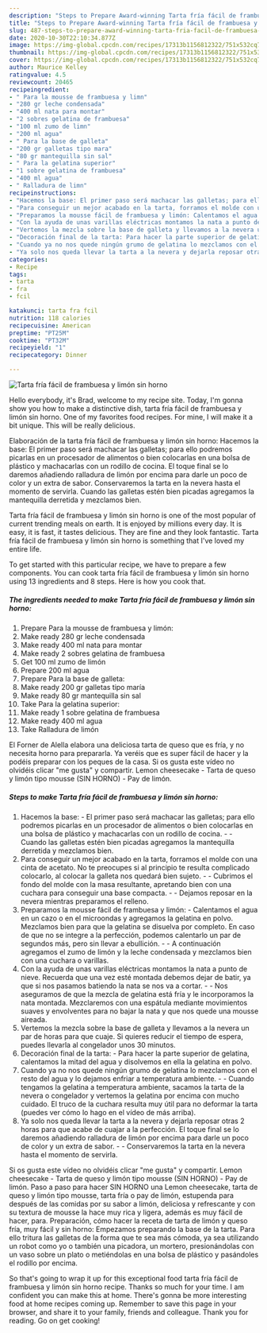 ```yaml
---
description: "Steps to Prepare Award-winning Tarta fría fácil de frambuesa y limón sin horno"
title: "Steps to Prepare Award-winning Tarta fría fácil de frambuesa y limón sin horno"
slug: 487-steps-to-prepare-award-winning-tarta-fria-facil-de-frambuesa-y-limon-sin-horno
date: 2020-10-30T22:10:34.877Z
image: https://img-global.cpcdn.com/recipes/17313b1156812322/751x532cq70/tarta-fria-facil-de-frambuesa-y-limon-sin-horno-foto-principal.jpg
thumbnail: https://img-global.cpcdn.com/recipes/17313b1156812322/751x532cq70/tarta-fria-facil-de-frambuesa-y-limon-sin-horno-foto-principal.jpg
cover: https://img-global.cpcdn.com/recipes/17313b1156812322/751x532cq70/tarta-fria-facil-de-frambuesa-y-limon-sin-horno-foto-principal.jpg
author: Maurice Kelley
ratingvalue: 4.5
reviewcount: 20465
recipeingredient:
- " Para la mousse de frambuesa y limn"
- "280 gr leche condensada"
- "400 ml nata para montar"
- "2 sobres gelatina de frambuesa"
- "100 ml zumo de limn"
- "200 ml agua"
- " Para la base de galleta"
- "200 gr galletas tipo mara"
- "80 gr mantequilla sin sal"
- " Para la gelatina superior"
- "1 sobre gelatina de frambuesa"
- "400 ml agua"
- " Ralladura de limn"
recipeinstructions:
- "Hacemos la base: El primer paso será machacar las galletas; para ello podremos picarlas en un procesador de alimentos o bien colocarlas en una bolsa de plástico y machacarlas con un rodillo de cocina.  Cuando las galletas estén bien picadas agregamos la mantequilla derretida y mezclamos bien."
- "Para conseguir un mejor acabado en la tarta, forramos el molde con una cinta de acetato. No te preocupes si al principio te resulta complicado colocarlo, al colocar la galleta nos quedará bien sujeto.  Cubrimos el fondo del molde con la masa resultante, apretando bien con una cuchara para conseguir una base compacta.  Dejamos reposar en la nevera mientras preparamos el relleno."
- "Preparamos la mousse fácil de frambuesa y limón: Calentamos el agua en un cazo o en el microondas y agregamos la gelatina en polvo. Mezclamos bien para que la gelatina se disuelva por completo. En caso de que no se integre a la perfección, podemos calentarlo un par de segundos más, pero sin llevar a ebullición.  A continuación agregamos el zumo de limón y la leche condensada y mezclamos bien con una cuchara o varillas."
- "Con la ayuda de unas varillas eléctricas montamos la nata a punto de nieve. Recuerda que una vez esté montada debemos dejar de batir, ya que si nos pasamos batiendo la nata se nos va a cortar.  Nos aseguramos de que la mezcla de gelatina está fría y le incorporamos la nata montada. Mezclaremos con una espátula mediante movimientos suaves y envolventes para no bajar la nata y que nos quede una mousse aireada."
- "Vertemos la mezcla sobre la base de galleta y llevamos a la nevera un par de horas para que cuaje. Si quieres reducir el tiempo de espera, puedes llevarla al congelador unos 30 minutos."
- "Decoración final de la tarta: Para hacer la parte superior de gelatina, calentamos la mitad del agua y disolvemos en ella la gelatina en polvo."
- "Cuando ya no nos quede ningún grumo de gelatina lo mezclamos con el resto del agua y lo dejamos enfriar a temperatura ambiente.  Cuando tengamos la gelatina a temperatura ambiente, sacamos la tarta de la nevera o congelador y vertemos la gelatina por encima con mucho cuidado. El truco de la cuchara resulta muy útil para no deformar la tarta (puedes ver cómo lo hago en el vídeo de más arriba)."
- "Ya solo nos queda llevar la tarta a la nevera y dejarla reposar otras 2 horas para que acabe de cuajar a la perfección. El toque final se lo daremos añadiendo ralladura de limón por encima para darle un poco de color y un extra de sabor.  Conservaremos la tarta en la nevera hasta el momento de servirla."
categories:
- Recipe
tags:
- tarta
- fra
- fcil

katakunci: tarta fra fcil 
nutrition: 118 calories
recipecuisine: American
preptime: "PT25M"
cooktime: "PT32M"
recipeyield: "1"
recipecategory: Dinner

---
```



![Tarta fría fácil de frambuesa y limón sin horno](https://img-global.cpcdn.com/recipes/17313b1156812322/751x532cq70/tarta-fria-facil-de-frambuesa-y-limon-sin-horno-foto-principal.jpg)

Hello everybody, it's Brad, welcome to my recipe site. Today, I'm gonna show you how to make a distinctive dish, tarta fría fácil de frambuesa y limón sin horno. One of my favorites food recipes. For mine, I will make it a bit unique. This will be really delicious.

Elaboración de la tarta fría fácil de frambuesa y limón sin horno: Hacemos la base: El primer paso será machacar las galletas; para ello podremos picarlas en un procesador de alimentos o bien colocarlas en una bolsa de plástico y machacarlas con un rodillo de cocina. El toque final se lo daremos añadiendo ralladura de limón por encima para darle un poco de color y un extra de sabor. Conservaremos la tarta en la nevera hasta el momento de servirla. Cuando las galletas estén bien picadas agregamos la mantequilla derretida y mezclamos bien.

Tarta fría fácil de frambuesa y limón sin horno is one of the most popular of current trending meals on earth. It is enjoyed by millions every day. It is easy, it is fast, it tastes delicious. They are fine and they look fantastic. Tarta fría fácil de frambuesa y limón sin horno is something that I've loved my entire life.


To get started with this particular recipe, we have to prepare a few components. You can cook tarta fría fácil de frambuesa y limón sin horno using 13 ingredients and 8 steps. Here is how you cook that.

<!--inarticleads1-->

##### The ingredients needed to make Tarta fría fácil de frambuesa y limón sin horno:

1. Prepare  Para la mousse de frambuesa y limón:
1. Make ready 280 gr leche condensada
1. Make ready 400 ml nata para montar
1. Make ready 2 sobres gelatina de frambuesa
1. Get 100 ml zumo de limón
1. Prepare 200 ml agua
1. Prepare  Para la base de galleta:
1. Make ready 200 gr galletas tipo maría
1. Make ready 80 gr mantequilla sin sal
1. Take  Para la gelatina superior:
1. Make ready 1 sobre gelatina de frambuesa
1. Make ready 400 ml agua
1. Take  Ralladura de limón


El Forner de Alella elabora una deliciosa tarta de queso que es fría, y no necesita horno para prepararla. Ya veréis que es super fácil de hacer y la podéis preparar con los peques de la casa. Si os gusta este vídeo no olvidéis clicar &#34;me gusta&#34; y compartir. Lemon cheesecake - Tarta de queso y limón tipo mousse (SIN HORNO) - Pay de limón. 

<!--inarticleads2-->

##### Steps to make Tarta fría fácil de frambuesa y limón sin horno:

1. Hacemos la base: - El primer paso será machacar las galletas; para ello podremos picarlas en un procesador de alimentos o bien colocarlas en una bolsa de plástico y machacarlas con un rodillo de cocina. -  - Cuando las galletas estén bien picadas agregamos la mantequilla derretida y mezclamos bien.
1. Para conseguir un mejor acabado en la tarta, forramos el molde con una cinta de acetato. No te preocupes si al principio te resulta complicado colocarlo, al colocar la galleta nos quedará bien sujeto. -  - Cubrimos el fondo del molde con la masa resultante, apretando bien con una cuchara para conseguir una base compacta. -  - Dejamos reposar en la nevera mientras preparamos el relleno.
1. Preparamos la mousse fácil de frambuesa y limón: - Calentamos el agua en un cazo o en el microondas y agregamos la gelatina en polvo. Mezclamos bien para que la gelatina se disuelva por completo. En caso de que no se integre a la perfección, podemos calentarlo un par de segundos más, pero sin llevar a ebullición. -  - A continuación agregamos el zumo de limón y la leche condensada y mezclamos bien con una cuchara o varillas.
1. Con la ayuda de unas varillas eléctricas montamos la nata a punto de nieve. Recuerda que una vez esté montada debemos dejar de batir, ya que si nos pasamos batiendo la nata se nos va a cortar. -  - Nos aseguramos de que la mezcla de gelatina está fría y le incorporamos la nata montada. Mezclaremos con una espátula mediante movimientos suaves y envolventes para no bajar la nata y que nos quede una mousse aireada.
1. Vertemos la mezcla sobre la base de galleta y llevamos a la nevera un par de horas para que cuaje. Si quieres reducir el tiempo de espera, puedes llevarla al congelador unos 30 minutos.
1. Decoración final de la tarta: - Para hacer la parte superior de gelatina, calentamos la mitad del agua y disolvemos en ella la gelatina en polvo.
1. Cuando ya no nos quede ningún grumo de gelatina lo mezclamos con el resto del agua y lo dejamos enfriar a temperatura ambiente. -  - Cuando tengamos la gelatina a temperatura ambiente, sacamos la tarta de la nevera o congelador y vertemos la gelatina por encima con mucho cuidado. El truco de la cuchara resulta muy útil para no deformar la tarta (puedes ver cómo lo hago en el vídeo de más arriba).
1. Ya solo nos queda llevar la tarta a la nevera y dejarla reposar otras 2 horas para que acabe de cuajar a la perfección. El toque final se lo daremos añadiendo ralladura de limón por encima para darle un poco de color y un extra de sabor. -  - Conservaremos la tarta en la nevera hasta el momento de servirla.


Si os gusta este vídeo no olvidéis clicar &#34;me gusta&#34; y compartir. Lemon cheesecake - Tarta de queso y limón tipo mousse (SIN HORNO) - Pay de limón. Paso a paso para hacer SIN HORNO una Lemon cheesecake, tarta de queso y limón tipo mousse, tarta fría o pay de limón, estupenda para después de las comidas por su sabor a limón, deliciosa y refrescante y con su textura de mousse la hace muy rica y ligera, además es muy fácil de hacer, para. Preparación, cómo hacer la receta de tarta de limón y queso fría, muy fácil y sin horno: Empezamos preparando la base de la tarta. Para ello tritura las galletas de la forma que te sea más cómoda, ya sea utilizando un robot como yo o también una picadora, un mortero, presionándolas con un vaso sobre un plato o metiéndolas en una bolsa de plástico y pasándoles el rodillo por encima. 

So that's going to wrap it up for this exceptional food tarta fría fácil de frambuesa y limón sin horno recipe. Thanks so much for your time. I am confident you can make this at home. There's gonna be more interesting food at home recipes coming up. Remember to save this page in your browser, and share it to your family, friends and colleague. Thank you for reading. Go on get cooking!
